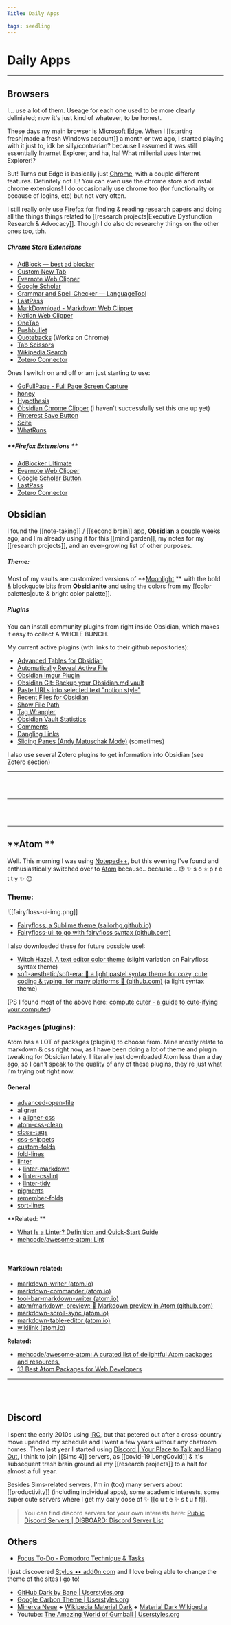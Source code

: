 ```yaml
---
Title: Daily Apps

tags: seedling
---
```


# Daily Apps

---


## Browsers
I... use a lot of them. Useage for each one used to be more clearly deliniated; now it's just kind of whatever, to be honest. 

These days my main browser is [Microsoft Edge](https://www.microsoft.com/en-us/edge). When I [[starting fresh|made a fresh Windows account]] a month or two ago, I started playing with it just to, idk be silly/contrarian? because I assumed it was still essentially Internet Explorer, and ha, ha! What millenial uses Internet Explorer!?

But! Turns out Edge is basically just [Chrome](https://www.google.com/chrome/),  with a couple different features. Definitely not IE! You can even use the chrome store and install chrome extensions! I do occasionally use chrome too (for functionality or because of logins, etc) but not very often.

I still really only use [Firefox](https://www.mozilla.org/en-US/firefox/new/) for finding & reading research papers and doing all the things things related to [[research projects|Executive Dysfunction Research & Advocacy]]. Though I do also do researchy things on the other ones too, tbh. 

##### Chrome Store Extensions 


- [AdBlock — best ad blocker](https://chrome.google.com/webstore/detail/adblock-%E2%80%94-best-ad-blocker/gighmmpiobklfepjocnamgkkbiglidom)
- [Custom New Tab](https://microsoftedge.microsoft.com/addons/detail/custom-new-tab/onagfgjlokaciajhjmajljcfanonbmia)
- [Evernote Web Clipper](https://chrome.google.com/webstore/detail/evernote-web-clipper/pioclpoplcdbaefihamjohnefbikjilc)
- [Google Scholar](https://chrome.google.com/webstore/detail/google-scholar-button/ldipcbpaocekfooobnbcddclnhejkcpn)
- [Grammar and Spell Checker — LanguageTool](https://chrome.google.com/webstore/detail/grammar-and-spell-checker/oldceeleldhonbafppcapldpdifcinji)
- [LastPass](https://chrome.google.com/webstore/detail/lastpass-free-password-ma/hdokiejnpimakedhajhdlcegeplioahd)
- [MarkDownload - Markdown Web Clipper](https://chrome.google.com/webstore/detail/markdownload-markdown-web/pcmpcfapbekmbjjkdalcgopdkipoggdi)
- [Notion Web Clipper](https://chrome.google.com/webstore/detail/notion-web-clipper/knheggckgoiihginacbkhaalnibhilkk)
- [OneTab](https://chrome.google.com/webstore/detail/onetab/chphlpgkkbolifaimnlloiipkdnihall)
- [Pushbullet](https://chrome.google.com/webstore/detail/pushbullet/chlffgpmiacpedhhbkiomidkjlcfhogd)
- [Quotebacks](https://quotebacks.net/) (Works on Chrome)
- [Tab Scissors](https://chrome.google.com/webstore/detail/tab-scissors/cdochbecpfdpjobpgnacnbepkgcfhoek)
- [Wikipedia Search](https://chrome.google.com/webstore/detail/wikipedia-search/lipakennkogpodadpikgipnogamhklmk)
- [Zotero Connector](https://www.zotero.org/download/connectors)


Ones I switch on and off or am just starting to use: 

- [GoFullPage - Full Page Screen Capture](https://chrome.google.com/webstore/detail/gofullpage-full-page-scre/fdpohaocaechififmbbbbbknoalclacl)
- [honey](https://chrome.google.com/webstore/detail/honey/bmnlcjabgnpnenekpadlanbbkooimhnj)
- [Hypothesis](https://chrome.google.com/webstore/detail/hypothesis-web-pdf-annota/bjfhmglciegochdpefhhlphglcehbmek)
- [Obsidian Chrome Clipper](https://github.com/jplattel/obsidian-clipper) (i haven't successfully set this one up yet)
- [Pinterest Save Button](https://chrome.google.com/webstore/detail/pinterest-save-button/gpdjojdkbbmdfjfahjcgigfpmkopogic)
- [Scite](https://chrome.google.com/webstore/detail/scite/homifejhmckachdikhkgomachelakohh)
- [WhatRuns](https://chrome.google.com/webstore/detail/whatruns/cmkdbmfndkfgebldhnkbfhlneefdaaip)




##### **Firefox Extensions **
- [AdBlocker Ultimate](https://addons.mozilla.org/en-US/firefox/addon/adblocker-ultimate/)
- [Evernote Web Clipper](https://addons.mozilla.org/en-US/firefox/addon/evernote-web-clipper/)
- [Google Scholar Button](https://addons.mozilla.org/en-US/firefox/addon/google-scholar-button/).
- [LastPass](https://addons.mozilla.org/en-US/firefox/addon/lastpass-password-manager/)
- [Zotero Connector](https://www.zotero.org/download/connectors)





## **Obsidian**

I found the [[note-taking]] / [[second brain]] app, **[Obsidian](https://obsidian.md/)** a couple weeks ago, and I'm already using it for this [[mind garden]], my notes for my [[research projects]], and an ever-growing list of other purposes. 

##### **Theme:**

Most of my vaults are customized versions of **[Moonlight](https://github.com/kartik-karz/moonlight-obsidian)  ** with the bold & blockquote bits from **[Obsidianite](https://github.com/TriDiamond/Obsidian-Obsidianite)** and using the colors from my [[color palettes|cute & bright color palette]].

##### **Plugins**

You can install community plugins from right inside Obsidian, which makes it easy to collect A WHOLE BUNCH.

My current active plugins (wth links to their github repositories):
- [Advanced Tables for Obsidian](https://github.com/tgrosinger/advanced-tables-obsidian)
- [Automatically Reveal Active File](https://github.com/shichongrui/obsidian-reveal-active-file)
- [Obsidian Imgur Plugin](https://github.com/gavvvr/obsidian-imgur-plugin)
- [Obsidian Git: Backup your Obsidian.md vault](https://github.com/denolehov/obsidian-git)
- [Paste URLs into selected text "notion style"](https://github.com/denolehov/obsidian-url-into-selection)
- [Recent Files for Obsidian](https://github.com/tgrosinger/recent-files-obsidian)
- [Show File Path](https://github.com/ravimashru/obsidian-show-file-path)
- [Tag Wrangler](https://github.com/pjeby/tag-wrangler)
- [Obsidian Vault Statistics](https://github.com/bkyle/obsidian-vault-statistics-plugin)
- [Comments](https://github.com/Darakah/obsidian-comments-plugin)
- [Dangling Links](https://github.com/graydon/obsidian-dangling-links)
- [Sliding Panes (Andy Matuschak Mode)](https://github.com/deathau/sliding-panes-obsidian) (sometimes)

I also use several Zotero plugins to get information into Obsidian (see Zotero section)


---

<br><br>



---

<br><br>

---


## **Atom **

Well. This morning I was using [Notepad++](https://notepad-plus-plus.org/), but this evening I've found and enthusiastically switched over to [Atom](https://atom.io/) because.. because... 😍 ✨ s o  ⭐ p r e t t y ✨ 😍

### **Theme:**

![[fairyfloss-ui-img.png]]

- [Fairyfloss, a Sublime theme (sailorhg.github.io)](https://sailorhg.github.io/fairyfloss/)
- [Fairyfloss-ui: to go with fairyfloss syntax (github.com)](https://github.com/carriehwillis/fairyfloss-ui)

I also downloaded these for future possible use!:

- [Witch Hazel, A text editor color theme](https://witchhazel.thea.codes/) (slight variation on Fairyfloss syntax theme)
- [soft-aesthetic/soft-era: 🌸 a light pastel syntax theme for cozy, cute coding & typing. for many platforms 🌱 (github.com)](https://github.com/soft-aesthetic/soft-era) (a light syntax theme)


(PS I found most of the above here: [compute cuter - a guide to cute-ifying your computer](https://computecuter.com/))

### **Packages (plugins):**

Atom has a LOT of packages (plugins) to choose from. Mine mostly relate to markdown & css right now, as I have been doing a lot of theme and plugin tweaking for Obsidian lately. I literally just downloaded Atom less than a day ago, so I can't speak to the quality of any of these plugins, they're just what I'm trying out right now.

#### **General**
- [advanced-open-file](https://atom.io/packages/advanced-open-file)
- [aligner](https://atom.io/packages/aligner)
- **+**  [aligner-css](https://atom.io/packages/aligner-css)
- [atom-css-clean](https://atom.io/packages/atom-css-clean)
- [close-tags](https://atom.io/packages/close-tags)
- [css-snippets](https://atom.io/packages/css-snippets)
- [custom-folds](https://atom.io/packages/custom-folds) 
- [fold-lines](https://atom.io/packages/fold-lines)
- [linter](https://atom.io/packages/linter) 
-  **+** [linter-markdown](https://atom.io/packages/linter-markdown) 
- **+**  [linter-csslint](https://atom.io/packages/linter-csslint) 
- **+**  [linter-tidy](https://atom.io/packages/linter-tidy)
- [pigments](https://atom.io/packages/pigments)
- [remember-folds](https://atom.io/packages/remember-folds)
- [sort-lines](https://atom.io/packages/sort-lines)

**Related: **
- [What Is a Linter? Definition and Quick-Start Guide](https://www.testim.io/blog/what-is-a-linter-heres-a-definition-and-quick-start-guide/)
- [mehcode/awesome-atom: Lint](https://github.com/mehcode/awesome-atom#lint)

<br>


#### **Markdown related:**
- [markdown-writer (atom.io)](https://atom.io/packages/markdown-writer)
- [markdown-commander (atom.io)](https://atom.io/packages/markdown-commander)
- [tool-bar-markdown-writer (atom.io)](https://atom.io/packages/tool-bar-markdown-writer)
- [atom/markdown-preview: 📝 Markdown preview in Atom (github.com)](https://github.com/atom/markdown-preview)
- [markdown-scroll-sync (atom.io)](https://atom.io/packages/markdown-scroll-sync)
- [markdown-table-editor (atom.io)](https://atom.io/packages/markdown-table-editor)
- [wikilink (atom.io)](https://atom.io/packages/wikilink) 


**Related:**
- [mehcode/awesome-atom: A curated list of delightful Atom packages and resources.](https://github.com/mehcode/awesome-atom)
- [13 Best Atom Packages for Web Developers](https://www.elegantthemes.com/blog/wordpress/best-atom-packages)





---

<br><br>


## **Discord**
I spent the early 2010s using [IRC](https://en.wikipedia.org/wiki/Comparison_of_Internet_Relay_Chat_clients), but that petered out after a cross-country move upended my schedule and I went a few years without any chatroom homes. Then last year I started using [Discord | Your Place to Talk and Hang Out](https://discord.com/), I think to join [[Sims 4]] servers, as [[covid-19|LongCovid]] & it's subsequent trash brain ground all my [[research projects]] to a halt for almost a full year. 

Besides Sims-related servers, I'm in (too) many servers about [[productivity]] (including individual apps), some academic interests, some super cute servers where I get my daily dose of ✨ [[c u t e ✨ s t u f f]].

>You can find discord servers for your own interests here: [Public Discord Servers | DISBOARD: Discord Server List](https://disboard.org/servers)



## **Others**

- [Focus To-Do - Pomodoro Technique & Tasks](https://www.focustodo.cn/)


 I just discovered [Stylus •• add0n.com](https://add0n.com/stylus.html) and I love being able to change the theme of the sites I go to! 
- [GitHub Dark by Bane | Userstyles.org](https://userstyles.org/styles/190090/github-dark-by-bane)
- [Google Carbon Theme | Userstyles.org](https://userstyles.org/styles/192948/google-carbon-theme)
- [Minerva Neue](https://en.wikipedia.org/w/index.php?useskin=minerva&title=Wikipedia:Customisation) **+** [Wikipedia Material Dark](https://33kk.github.io/uso-archive/?category=wikipedia&sort=updated&style=148746) **+** [Material Dark Wikipedia](https://33kk.github.io/uso-archive/?sort=updated&search=Material+Dark+Wikipedia&style=167022)
- Youtube: [The Amazing World of Gumball | Userstyles.org](https://userstyles.org/styles/169939/the-amazing-world-of-gumball-youtube-beta)